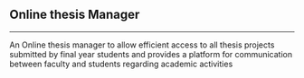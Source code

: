 Online thesis Manager
---------------------
---------------------

An Online thesis manager to allow efficient access to all thesis projects submitted by final year students and provides a platform for communication between faculty and students regarding academic activities
